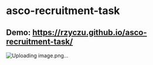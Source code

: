# asco-recruitment-task

## Demo: https://rzyczu.github.io/asco-recruitment-task/

![Uploading image.png…]()
